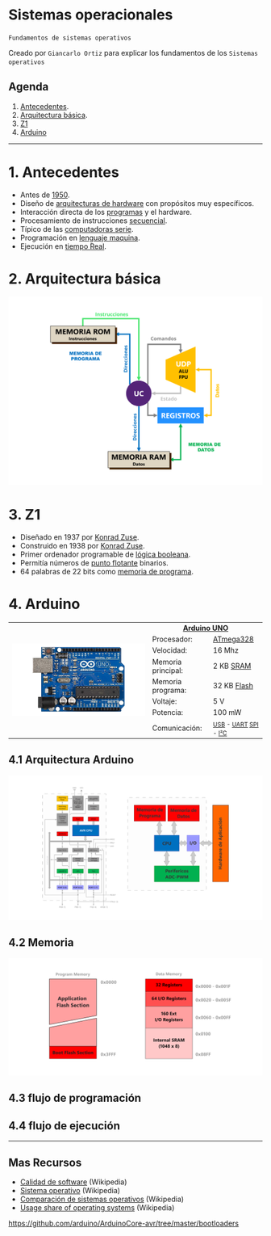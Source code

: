 # Sistemas operacionales
<p><code>Fundamentos de sistemas operativos</code></p>
<p>Creado por <code>Giancarlo Ortiz</code> para explicar los fundamentos de los <code>Sistemas operativos</code></p>

## Agenda
1. [Antecedentes](#1.-antecedentes).
1. [Arquitectura básica](#2.-arquitectura-básica).
1. [Z1](#3.-z1)
1. [Arduino](#4.-arduino)


---
# 1. Antecedentes
* Antes de [1950][1_0].
* Diseño de [arquitecturas de hardware][1_1] con propósitos muy específicos.
* Interacción directa de los [programas][1_2] y el hardware.
* Procesamiento de instrucciones [secuencial][1_3].
* Típico de las [computadoras serie][1_4].
* Programación en [lenguaje maquina][1_5].
* Ejecución en [tiempo Real][1_6].

[1_0]:https://es.wikipedia.org/wiki/Categor%C3%ADa:Ordenadores_de_la_d%C3%A9cada_de_1940
[1_1]:https://es.wikipedia.org/wiki/Arquitectura_de_computadoras
[1_2]:https://es.wikipedia.org/wiki/Programa_inform%C3%A1tico
[1_3]:https://es.wikipedia.org/wiki/Estructuras_de_control#Ejecuci%C3%B3n_secuencial
[1_4]:https://en.wikipedia.org/wiki/Serial_computer
[1_5]:https://es.wikipedia.org/wiki/Lenguaje_de_m%C3%A1quina
[1_6]:https://es.wikipedia.org/wiki/Tiempo_real

# 2. Arquitectura básica
![Arquitectura Z1](img/z1_architecture.svg "Arquitectura Z1")


# 3. Z1
* Diseñado en 1937 por [Konrad Zuse][11_1].
* Construido en 1938 por [Konrad Zuse][11_1].
* Primer ordenador programable de [lógica booleana][11_2].
* Permitía números de [punto flotante][11_3] binarios.
* 64 palabras de 22 bits como [memoria de programa][11_4].

[11_1]:https://es.wikipedia.org/wiki/Konrad_Zuse
[11_2]:https://es.wikipedia.org/wiki/%C3%81lgebra_de_Boole
[11_3]:https://es.wikipedia.org/wiki/Coma_flotante
[11_4]:https://es.wikipedia.org/wiki/Memoria_de_solo_lectura




# 4. Arduino

<table>
	<tr >
	    <td rowspan="9"> <img src="img/arduino_uno.png" alt="Arduino Uno"> </td>
	    <td colspan="2" style="text-align: center;">
            <a href="https://es.wikipedia.org/wiki/Arduino_Uno">
                <b>Arduino UNO</b>
            </a>
        </td>
	</tr>
    <tr >
	    <td>Procesador:</td>
	    <td><a href="https://es.wikipedia.org/wiki/Atmega328">ATmega328</a> </td>
	</tr>
    <tr >
	    <td>Velocidad:</td>
	    <td>16 Mhz</td>
	</tr>
    <tr >
	    <td>Memoria principal:</td>
	    <td>2 KB 
            <a href="https://es.wikipedia.org/wiki/SRAM">SRAM</a>
        </td>
	</tr>
    <tr >
	    <td>Memoria programa:</td>
	    <td>32 KB 
            <a href="https://es.wikipedia.org/wiki/Memoria_flash">Flash</a>
        </td>
	</tr>
    <tr >
	    <td>Voltaje:</td>
	    <td>5 V</td>
	</tr>
        <tr >
	    <td>Potencia:</td>
	    <td>100 mW</td>
	</tr>
    <tr >
	    <td>Comunicación:</td>
	    <td><small>
            <a href="https://es.wikipedia.org/wiki/Universal_Serial_Bus">USB</a> -
            <a href="https://es.wikipedia.org/wiki/Universal_Asynchronous_Receiver-Transmitter">UART</a>
            <a href="https://es.wikipedia.org/wiki/Serial_Peripheral_Interface">SPI</a> -
            <a href="https://es.wikipedia.org/wiki/I%C2%B2C">I²C</a></small>
        </td>
	</tr>
</table>


## 4.1 Arquitectura Arduino
![Arquitectura Arduino](img/arduino_architecture.svg "Arquitectura Arduino")

## 4.2 Memoria
![Arquitectura Arduino](img/arduino_memory.svg "Memory Arduino")

## 4.3 flujo de programación 




## 4.4 flujo de ejecución 



---
## Mas Recursos
- [Calidad de software](https://es.wikipedia.org/wiki/Calidad_de_software) (Wikipedia)
- [Sistema operativo](https://es.wikipedia.org/wiki/Sistema_operativo) (Wikipedia)
- [Comparación de sistemas operativos](https://es.wikipedia.org/wiki/Anexo:Comparaci%C3%B3n_de_sistemas_operativos) (Wikipedia)
- [Usage share of operating systems](https://en.wikipedia.org/wiki/Usage_share_of_operating_systems) (Wikipedia)

<https://github.com/arduino/ArduinoCore-avr/tree/master/bootloaders>